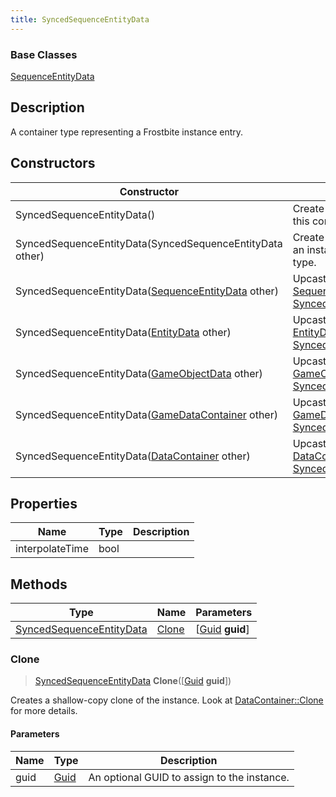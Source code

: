 ```yaml
---
title: SyncedSequenceEntityData
---
```

### Base Classes

[SequenceEntityData](SequenceEntityData)

## Description

A container type representing a Frostbite instance entry.

## Constructors

| Constructor                                                                         | Description                                                                                                                             |
| ----------------------------------------------------------------------------------- | --------------------------------------------------------------------------------------------------------------------------------------- |
| SyncedSequenceEntityData()                                                          | Create a new instance of this container type.                                                                                           |
| SyncedSequenceEntityData(SyncedSequenceEntityData other)                            | Create a reference copy of an instance of the same type.                                                                                |
| SyncedSequenceEntityData([SequenceEntityData](SequenceEntityData) other)            | Upcast an instance of type [SequenceEntityData](SequenceEntityData) to [SyncedSequenceEntityData](SyncedSequenceEntityData).            |
| SyncedSequenceEntityData([EntityData](EntityData) other)                            | Upcast an instance of type [EntityData](EntityData) to [SyncedSequenceEntityData](SyncedSequenceEntityData).                            |
| SyncedSequenceEntityData([GameObjectData](GameObjectData) other)                    | Upcast an instance of type [GameObjectData](GameObjectData) to [SyncedSequenceEntityData](SyncedSequenceEntityData).                    |
| SyncedSequenceEntityData([GameDataContainer](GameDataContainer) other)              | Upcast an instance of type [GameDataContainer](GameDataContainer) to [SyncedSequenceEntityData](SyncedSequenceEntityData).              |
| SyncedSequenceEntityData([DataContainer](/vext/ref/shared/class/datacontainer) other) | Upcast an instance of type [DataContainer](/vext/ref/shared/class/datacontainer) to [SyncedSequenceEntityData](SyncedSequenceEntityData). |

## Properties

| Name            | Type | Description |
| --------------- | ---- | ----------- |
| interpolateTime | bool |             |

## Methods

| Type                                                 | Name            | Parameters                                     |
| ---------------------------------------------------- | --------------- | ---------------------------------------------- |
| [SyncedSequenceEntityData](SyncedSequenceEntityData) | [Clone](#clone) | \[[Guid](/vext/ref/shared/class/guid) **guid**\] |

### Clone

> [SyncedSequenceEntityData](SyncedSequenceEntityData) **Clone**(\[[Guid](/vext/ref/shared/class/guid) **guid**\])

Creates a shallow-copy clone of the instance. Look at [DataContainer::Clone](/vext/ref/shared/class/datacontainer#clone) for more details.

#### Parameters

| Name | Type         | Description                                 |
| ---- | ------------ | ------------------------------------------- |
| guid | [Guid](Guid) | An optional GUID to assign to the instance. |
